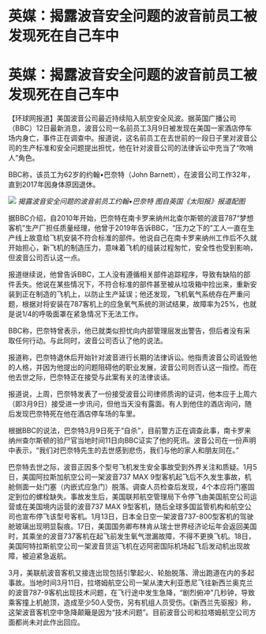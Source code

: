 # 英媒：揭露波音安全问题的波音前员工被发现死在自己车中

# 英媒：揭露波音安全问题的波音前员工被发现死在自己车中

【环球网报道】美国波音公司最近持续陷入航空安全风波。据英国广播公司（BBC）12日最新消息，波音公司一名前员工3月9日被发现在美国一家酒店停车场内身亡，事件正在调查中。报道说，这名前员工在去世前的一段日子里对波音公司的生产标准和安全问题提出担忧，他在针对波音公司的法律诉讼中充当了“吹哨人”角色。

BBC称，该员工为62岁的约翰•巴奈特（John Barnett），在波音公司工作32年，直到2017年因身体原因退休。

![](https://inews.gtimg.com/om_bt/OfQ8NXTiynGUsK4AWykTPnzEtmNtB_DuHZqt098lHwWj0AA/1000)
_揭露波音安全问题的波音前员工约翰•巴奈特 图自英国《太阳报》报道配图_

据BBC介绍，自2010年开始，巴奈特在南卡罗来纳州北查尔斯顿的波音787“梦想客机”生产厂担任质量经理，他曾于2019年告诉BBC，“压力之下的”工人一直在生产线上故意给飞机安装不符合标准的部件。他说自己在南卡罗来纳州工作后不久就开始担心，新飞机的制造压力，意味着飞机的组装过程匆忙，安全性也受到影响，但波音公司否认这一点。

报道继续说，他曾告诉BBC，工人没有遵循相关部件追踪程序，导致有缺陷的部件丢失。他说在某些情况下，不符合标准的部件甚至被从垃圾箱中捡出来，重新安装到正在制造的飞机上，以防止生产延误；他还发现，飞机氧气系统存在严重问题，根据对将安装在787客机上的应急氧气系统的测试结果，故障率为25%，也就是说1/4的呼吸面罩在紧急情况下无法工作。

BBC称，巴奈特曾表示，他已就类似担忧向内部管理层发出警告，但后者没有采取任何行动。与此同时，波音公司否认了他的说法。

报道称，巴奈特退休后开始针对波音进行长期的法律诉讼。他指责波音公司诋毁他的人格，并因为他提出的问题阻碍他的职业发展，波音公司则否认这一指控。而在他去世之际，巴奈特正在接受与此案有关的法律谈话。

报道说，上周，巴奈特发表了一份接受波音公司律师质询的证词，他本应于上周六（即3月9日）接受进一步讯问，但他当天没有露面。有人到他住的酒店询问，随后发现巴奈特死在他在酒店停车场的车里。

根据BBC的说法，巴奈特3月9日死于“自杀”，目前警方正在调查此事，南卡罗来纳州查尔斯顿的验尸官当地时间11日向BBC证实了他的死讯。波音公司在一份声明中表示，“我们对巴奈特先生的去世感到悲伤，我们与他的家人和朋友同在。”

巴奈特去世之际，波音正因多个型号飞机发生安全事故受到外界关注和质疑。1月5日，美国阿拉斯加航空公司一架波音737 MAX
9型客机起飞后不久发生事故，机舱侧面一处门塞（内嵌式应急门）脱落。调查人员检查后发现，4个本应将门塞固定到位的螺栓缺失。事故发生后，美国联邦航空管理局下令停飞由美国航空公司运营或在美国境内运营的波音737
MAX
9型客机，随后全球多国监管机构和航空公司也宣布停飞该型号客机。1月13日，日本全日空一架波音737-800型客机的驾驶舱玻璃出现明显裂痕。17日，美国国务卿布林肯从瑞士世界经济论坛年会返回美国时，其乘坐的波音737客机在起飞前发生氧气泄漏故障，不得不更换飞机。18日，美国阿特拉斯航空公司一架波音货运飞机在迈阿密国际机场起飞后发动机出现故障，被迫紧急返航。

3月，美联航波音客机又接连出现包括引擎起火、轮胎脱落、滑出跑道在内的多起事故。当地时间3月11日，拉塔姆航空公司一架从澳大利亚悉尼飞往新西兰奥克兰的波音787-9客机出现技术问题，在飞行途中发生急降，“剧烈俯冲”几秒钟，导致乘客撞上机舱顶，造成至少50人受伤，另有机组人员受伤。《新西兰先驱报》称，这架波音客机空中急降颠簸是因为“技术问题”。目前波音公司和拉塔姆航空公司方面都尚未对此作出回应。

